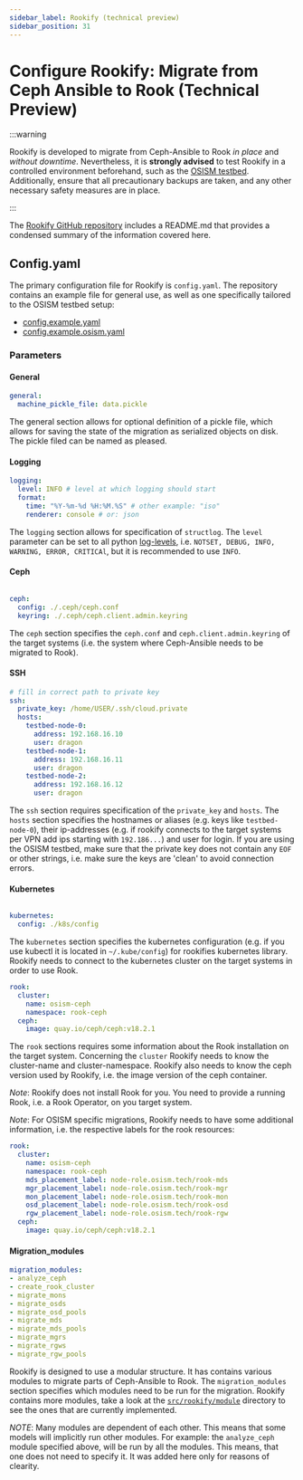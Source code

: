```yaml
---
sidebar_label: Rookify (technical preview)
sidebar_position: 31
---
```


# Configure Rookify: Migrate from Ceph Ansible to Rook (Technical Preview)

:::warning

Rookify is developed to migrate from Ceph-Ansible to Rook _in place_ and _without downtime_.
Nevertheless, it is **strongly advised** to test Rookify in a controlled environment beforehand, such as the [OSISM testbed](https://github.com/osism/testbed). Additionally, ensure that all precautionary backups are taken, and any other necessary safety measures are in place.

:::

The [Rookify GitHub repository](https://github.com/SovereignCloudStack/rookify) includes a README.md that provides a condensed summary of the information covered here.

## Config.yaml

The primary configuration file for Rookify is `config.yaml`. The repository contains an example file for general use, as well as one specifically tailored to the OSISM testbed setup:

- [config.example.yaml](https://github.com/SovereignCloudStack/rookify/blob/main/config.example.yaml)
- [config.example.osism.yaml](https://github.com/SovereignCloudStack/rookify/blob/main/config.example.osism.yaml)

### Parameters

#### General

```yaml title="config.example.yaml"
general:
  machine_pickle_file: data.pickle
```

The general section allows for optional definition of a pickle file, which allows for saving the state of the migration as serialized objects on disk. The pickle filed can be named as pleased.

#### Logging

```yaml title="config.example.yaml"
logging:
  level: INFO # level at which logging should start
  format:
    time: "%Y-%m-%d %H:%M.%S" # other example: "iso"
    renderer: console # or: json
```

The `logging` section allows for specification of `structlog`. The `level` parameter can be set to all python [log-levels](https://docs.python.org/3/library/logging.html#logging-levels), i.e. `NOTSET, DEBUG, INFO, WARNING, ERROR, CRITICAl`, but it is recommended to use `INFO`.

#### Ceph

```yaml title="config.example.yaml"

ceph:
  config: ./.ceph/ceph.conf
  keyring: ./.ceph/ceph.client.admin.keyring
```

The `ceph` section specifies the `ceph.conf` and `ceph.client.admin.keyring` of the target systems (i.e. the system where Ceph-Ansible needs to be migrated to Rook).

#### SSH

```yaml title="config.example.yaml"
# fill in correct path to private key
ssh:
  private_key: /home/USER/.ssh/cloud.private
  hosts:
    testbed-node-0:
      address: 192.168.16.10
      user: dragon
    testbed-node-1:
      address: 192.168.16.11
      user: dragon
    testbed-node-2:
      address: 192.168.16.12
      user: dragon
```

The `ssh` section requires specification of the `private_key` and `hosts`. The `hosts` section specifies the hostnames or aliases (e.g. keys like `testbed-node-0`), their ip-addresses (e.g. if rookify connects to the target systems per VPN add ips starting with `192.186...`) and user for login. If you are using the OSISM testbed, make sure that the private key does not contain any `EOF` or other strings, i.e. make sure the keys are 'clean' to avoid connection errors.

#### Kubernetes

```yaml title="config.example.yaml"

kubernetes:
  config: ./k8s/config
```

The `kubernetes` section specifies the kubernetes configuration (e.g. if you use kubectl it is located in `~/.kube/config`) for rookifies kubernetes library. Rookify needs to connect to the kubernetes cluster on the target systems in order to use Rook.

```yaml title="config.example.yaml"
rook:
  cluster:
    name: osism-ceph
    namespace: rook-ceph
  ceph:
    image: quay.io/ceph/ceph:v18.2.1
```

The `rook` sections requires some information about the Rook installation on the target system. Concerning the `cluster` Rookify needs to know the cluster-name and cluster-namespace. Rookify also needs to know the ceph version used by Rookify, i.e. the image version of the ceph container.

_Note_: Rookify does not install Rook for you. You need to provide a running Rook, i.e. a Rook Operator, on you target system.

_Note_: For OSISM specific migrations, Rookify needs to have some additional information, i.e. the respective labels for the rook resources:

```yaml title="config.example.osism.yaml"
rook:
  cluster:
    name: osism-ceph
    namespace: rook-ceph
    mds_placement_label: node-role.osism.tech/rook-mds
    mgr_placement_label: node-role.osism.tech/rook-mgr
    mon_placement_label: node-role.osism.tech/rook-mon
    osd_placement_label: node-role.osism.tech/rook-osd
    rgw_placement_label: node-role.osism.tech/rook-rgw
  ceph:
    image: quay.io/ceph/ceph:v18.2.1
```


#### Migration_modules

```yaml title="config.example.yaml"
migration_modules:
- analyze_ceph
- create_rook_cluster
- migrate_mons
- migrate_osds
- migrate_osd_pools
- migrate_mds
- migrate_mds_pools
- migrate_mgrs
- migrate_rgws
- migrate_rgw_pools
```

Rookify is designed to use a modular structure. It has contains various modules to migrate parts of Ceph-Ansible to Rook. The `migration_modules` section specifies which modules need to be run for the migration. Rookify contains more modules, take a look at the [`src/rookify/module`](https://github.com/SovereignCloudStack/rookify/tree/main/src/rookify/modules) directory to see the ones that are currently implemented.

_NOTE_: Many modules are dependent of each other. This means that some models will implicitly run other modules. For example: the `analyze_ceph` module specified above, will be run by all the modules. This means, that one does not need to specify it. It was added here only for reasons of clearity.
